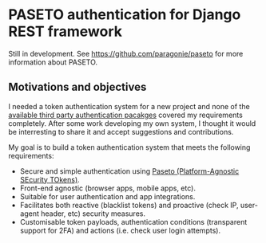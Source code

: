 
# PASETO authentication for Django REST framework

Still in development. See https://github.com/paragonie/paseto for more information about PASETO.

## Motivations and objectives

I needed a token authentication system for a new project and none of the [available third party authentication pacakges](http://www.django-rest-framework.org/api-guide/authentication/#third-party-packages) covered my requirements completely. After some work developing my own system, I thought it would be interresting to share it and accept suggestions and contributions.

My goal is to build a token authentication system that meets the following requirements:

- Secure and simple authentication using [Paseto (Platform-Agnostic SEcurity TOkens)](https://github.com/paragonie/paseto).
- Front-end agnostic (browser apps, mobile apps, etc).
- Suitable for user authentication and app integrations.
- Facilitates both reactive (blacklist tokens) and proactive (check IP, user-agent header, etc) security measures.
- Customisable token payloads, authentication conditions (transparent support for 2FA) and actions (i.e. check user login attempts).
